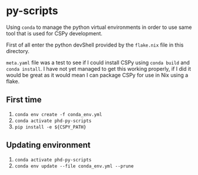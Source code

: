 # py-scripts

Using `conda` to manage the python virtual environments in order to use same tool that is used for CSPy development.

First of all enter the python devShell provided by the `flake.nix` file in this directory.

`meta.yaml` file was a test to see if I could install CSPy using `conda build` and `conda install`. I have not yet managed to get this working properly, if I did it would be great as it would mean I can package CSPy for use in Nix using a flake.

## First time

1. `conda env create -f conda_env.yml`
2. `conda activate phd-py-scripts`
3. `pip install -e ${CSPY_PATH}`

## Updating environment

1. `conda activate phd-py-scripts`
2. `conda env update --file conda_env.yml --prune`